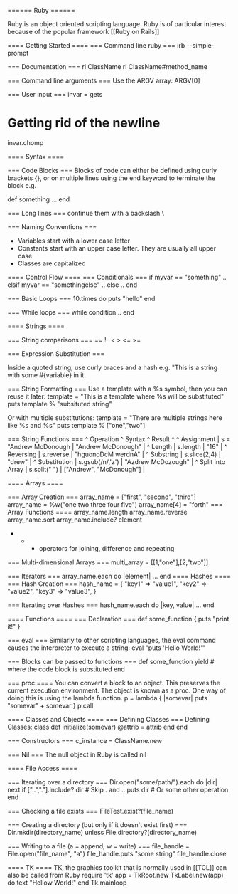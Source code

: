 ====== Ruby ======

Ruby is an object oriented scripting language.  Ruby is of particular interest because of the popular framework [[Ruby on Rails]]

==== Getting Started ====
=== Command line ruby ===
  irb --simple-prompt

=== Documentation ===
  ri ClassName
  ri ClassName#method_name

=== Command line arguments ===
Use the ARGV array:
  ARGV[0]

=== User input ===
  invar = gets
  # Getting rid of the newline
  invar.chomp


==== Syntax ====

=== Code Blocks ===
Blocks of code can either be defined using curly brackets {}, or on multiple lines using the end keyword to terminate the block e.g.

  def something
    ...
  end


=== Long lines ===
continue them with a backslash \

=== Naming Conventions ===
  * Variables start with a lower case letter
  * Constants start with an upper case letter.  They are usually all upper case
  * Classes are capitalized


==== Control Flow ====
=== Conditionals ===
  if myvar == "something"
    ..
  elsif myvar == "somethingelse"
    ..
  else
    ..
  end

=== Basic Loops ===
  10.times do
    puts "hello"
  end

=== While loops ===
  while condition 
    ..
  end

==== Strings ====

=== String comparisons ===
== !- < > <= >=

=== Expression Substitution ===

Inside a quoted string, use curly braces and a hash e.g.
  "This is a string with some #{variable} in it.


=== String Formatting ===
Use a template with a %s symbol, then you can reuse it later:
  template = "This is a template where %s will be substituted"
  puts template % "subsituted string"

Or with multiple substitutions:
  template = "There are multiple strings here like %s and %s"
  puts template % ["one","two"]

=== String Functions ===
^ Operation        ^ Syntax ^ Result ^
^ Assignment       | s = "Andrew McDonough | "Andrew McDonough" |
^ Length           | s.length              | "16"               |
^ Reversing        | s.reverse             | "hguonoDcM werdnA" |
^ Substring        | s.slice(2,4)          | "drew"             |
^ Substitution     | s.gsub(/n/,'z')       | "Azdrew McDozough"  |
^ Split into Array | s.split(" ")          | ["Andrew", "McDonough"] |


==== Arrays ====

=== Array Creation ===
  array_name = ["first", "second", "third"]
  array_name = %w("one two three four five")
  array_name[4] = "forth"
=== Array Functions ====
  array_name.length
  array_name.reverse
  array_name.sort
  array_name.include? element
+ - * operators for joining, difference and repeating

=== Multi-dimensional Arrays ===
  multi_array = [[1,"one"],[2,"two"]]

=== Iterators ===
  array_name.each do |element|
    ...
  end
==== Hashes ====
=== Hash Creation ===
  hash_name = {
    "key1" => "value1",
    "key2" => "value2",
    "key3" => "value3",
  }

=== Iterating over Hashes ===
  hash_name.each do |key, value|
    ...
  end

==== Functions ====
=== Declaration ===
def some_function {  puts "print it!" }

=== eval ===
Similarly to other scripting languages, the eval command causes the interpreter to execute a string:
  eval "puts 'Hello World!'"


=== Blocks can be passed to functions ===
def some_function
  yield # where the code block is substituted
end

=== proc ====
You can convert a block to an object.  This preserves the current execution environment.  The object is known as a proc.  One way of doing this is using the lambda function.
  p = lambda { |somevar| puts "somevar" + somevar }
  p.call


==== Classes and Objects ====
=== Defining Classes ===
Defining Classes:
  class <ClassName>
    def initialize(somevar)
      @attrib =  attrib
    end
  end

=== Constructors ===
  c_instance = ClassName.new

=== Nil ===
The null object in Ruby is called nil

==== File Access ====

=== Iterating over a directory ===
  Dir.open("some/path/").each do |dir|
    next if ["..","."].include? dir # Skip . and ..
    puts dir # Or some other operation
  end

=== Checking a file exists ===
  FileTest.exist?(file_name)

=== Creating a directory (but only if it doesn't exist first) ===
  Dir.mkdir(directory_name) unless File.directory?(directory_name)

=== Writing to a file (a = append, w = write) ===
  file_handle = File.open("file_name", "a")
  file_handle.puts "some string"
  file_handle.close


==== TK ====
TK, the graphics toolkit that is normally used in [[TCL]] can also be called from Ruby
  require 'tk'
  app = TkRoot.new
  TkLabel.new(app) do
    text "Hellow World!"
  end
  Tk.mainloop




 
